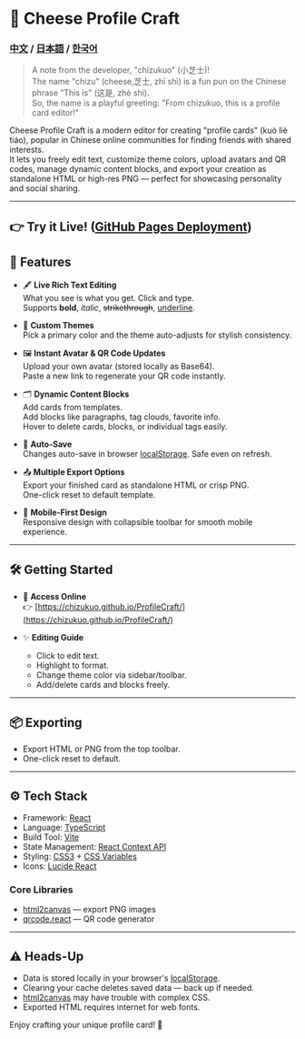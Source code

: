 # 🌈 Cheese Profile Craft
### [中文](./README.zh-CN.md) / [日本語](./README.ja-JP.md) / [한국어](./README.ko-KR.md)

>A note from the developer, "chizukuo" (小芝士)!  
>The name "chizu" (cheese,芝士, zhī shì) is a fun pun on the Chinese phrase "This is" (这是, zhè shì).  
>So, the name is a playful greeting: "From chizukuo, this is a profile card editor!"

Cheese Profile Craft is a modern editor for creating "profile cards" (kuò liè tiáo), popular in Chinese online communities for finding friends with shared interests.  
It lets you freely edit text, customize theme colors, upload avatars and QR codes, manage dynamic content blocks, and export your creation as standalone HTML or high-res PNG — perfect for showcasing personality and social sharing.

---

## 👉 Try it Live! ([GitHub Pages Deployment](https://chizukuo.github.io/ProfileCraft/))



## 📌 Features
- 🖋️ **Live Rich Text Editing**  
  What you see is what you get. Click and type.  
  Supports **bold**, *italic*, ~~strikethrough~~, <u>underline</u>.

- 🎨 **Custom Themes**  
  Pick a primary color and the theme auto-adjusts for stylish consistency.

- 🖼️ **Instant Avatar & QR Code Updates**  
  Upload your own avatar (stored locally as Base64).  
  Paste a new link to regenerate your QR code instantly.

- 🗂️ **Dynamic Content Blocks**  
  Add cards from templates.  
  Add blocks like paragraphs, tag clouds, favorite info.  
  Hover to delete cards, blocks, or individual tags easily.

- 💾 **Auto-Save**  
  Changes auto-save in browser [localStorage](https://developer.mozilla.org/en-US/docs/Web/API/Window/localStorage). Safe even on refresh.

- 📤 **Multiple Export Options**  
  Export your finished card as standalone HTML or crisp PNG.  
  One-click reset to default template.

- 📱 **Mobile-First Design**  
  Responsive design with collapsible toolbar for smooth mobile experience.

---

## 🛠️ Getting Started
- 🚀 **Access Online**  
  👉 [https://chizukuo.github.io/ProfileCraft/](https://chizukuo.github.io/ProfileCraft/)

- ✨ **Editing Guide**  
  - Click to edit text.  
  - Highlight to format.  
  - Change theme color via sidebar/toolbar.  
  - Add/delete cards and blocks freely.

---

## 📦 Exporting
- Export HTML or PNG from the top toolbar.  
- One-click reset to default.

---

## ⚙️ Tech Stack

- Framework: [React](https://reactjs.org/)  
- Language: [TypeScript](https://www.typescriptlang.org/)  
- Build Tool: [Vite](https://vitejs.dev/)  
- State Management: [React Context API](https://reactjs.org/docs/context.html)  
- Styling: [CSS3](https://developer.mozilla.org/en-US/docs/Web/CSS) + [CSS Variables](https://developer.mozilla.org/en-US/docs/Web/CSS/Using_CSS_custom_properties)  
- Icons: [Lucide React](https://lucide.dev/)

### Core Libraries
- [html2canvas](https://github.com/niklasvh/html2canvas) — export PNG images  
- [qrcode.react](https://github.com/zpao/qrcode.react) — QR code generator

---

## ⚠️ Heads-Up
- Data is stored locally in your browser's [localStorage](https://developer.mozilla.org/en-US/docs/Web/API/Window/localStorage).  
- Clearing your cache deletes saved data — back up if needed.  
- [html2canvas](https://github.com/niklasvh/html2canvas) may have trouble with complex CSS.  
- Exported HTML requires internet for web fonts.

Enjoy crafting your unique profile card! 🎉